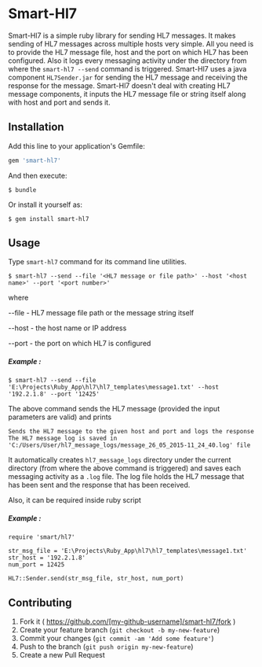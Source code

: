 # Smart-Hl7

Smart-Hl7 is a simple ruby library for sending HL7 messages. It makes sending of HL7 messages across multiple hosts very simple. All you need is to provide the HL7 message file, host and the port on which HL7 has been configured. Also it logs every messaging activity under the directory from where the `smart-hl7 --send` command is triggered.
Smart-Hl7 uses a java component `HL7Sender.jar` for sending the HL7 message and receiving the response for the message.
Smart-Hl7 doesn't deal with creating HL7 message components, it inputs the HL7 message file or string itself along with host and port and sends it.

## Installation

Add this line to your application's Gemfile:

```ruby
gem 'smart-hl7'
```

And then execute:

    $ bundle

Or install it yourself as:

    $ gem install smart-hl7

## Usage

Type `smart-hl7` command for its command line utilities.

    $ smart-hl7 --send --file '<HL7 message or file path>' --host '<host name>' --port '<port number>'

where

--file - HL7 message file path or the message string itself

--host - the host name or IP address

--port - the port on which HL7 is configured

##### Example :

    $ smart-hl7 --send --file 'E:\Projects\Ruby_App\hl7\hl7_templates\message1.txt' --host '192.2.1.8' --port '12425'

The above command sends the HL7 message (provided the input parameters are valid) and prints

    Sends the HL7 message to the given host and port and logs the response
    The HL7 message log is saved in 'C:/Users/User/hl7_message_logs/message_26_05_2015-11_24_40.log' file

It automatically creates `hl7_message_logs` directory under the current directory (from where the above command is triggered) and saves each messaging activity as a `.log` file.
The log file holds the HL7 message that has been sent and the response that has been received.

Also, it can be required inside ruby script

##### Example :

    require 'smart/hl7'

    str_msg_file = 'E:\Projects\Ruby_App\hl7\hl7_templates\message1.txt'
    str_host = '192.2.1.8'
    num_port = 12425

    HL7::Sender.send(str_msg_file, str_host, num_port)

## Contributing

1. Fork it ( https://github.com/[my-github-username]/smart-hl7/fork )
2. Create your feature branch (`git checkout -b my-new-feature`)
3. Commit your changes (`git commit -am 'Add some feature'`)
4. Push to the branch (`git push origin my-new-feature`)
5. Create a new Pull Request

